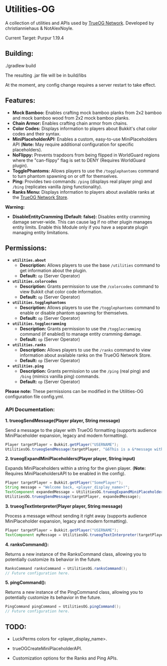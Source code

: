 # Utilities-OG

A collection of utilities and APIs used by [TrueOG Network](https://true-og.net/). Developed by christianniehaus & NotAlexNoyle.

Current Target: Purpur 1.19.4

## Building:

./gradlew build

The resulting .jar file will be in build/libs

At the moment, any config change requires a server restart to take effect.

## Features:

* **Mock Bamboo:** Enables crafting mock bamboo planks from 2x2 bamboo and mock bamboo wood from 2x2 mock bamboo planks.
* **Chain Armor:** Enables crafting chain armor from chains.
* **Color Codes:** Displays information to players about Bukkit's chat color codes and their syntax.
* **MiniPlaceholderAPI:** Enables a custom, easy-to-use MiniPlaceholders API (**Note:** May require additional configuration for specific placeholders).
* **NoFlippy:** Prevents trapdoors from being flipped in WorldGuard regions where the "can-flippy" flag is set to DENY (Requires WorldGuard plugin).
* **TogglePhantoms:** Allows players to use the `/togglephantoms` command to turn phantom spawning on or off for themselves.
* **Ping:** Provides two commands: `/ping` (displays real player ping) and `/bing` (replicates vanilla /ping functionality).
* **Ranks Menu:** Displays information to players about available ranks at the [TrueOG Network Store](https://store.true-og.net).

**Warning:**

* **DisableEntityCramming (Default: false):** Disables entity cramming damage server-wide. This can cause lag if no other plugin manages entity limits. Enable this Module only if you have a separate plugin managing entity limitations.

## Permissions:

* **`utilities.about`**
    * **Description:** Allows players to use the base `/utilities` command to get information about the plugin.
    * **Default:** `op` (Server Operator)
* **`utilities.colorcodes`**
    * **Description:** Grants permission to use the `/colorcodes` command to view Bukkit chat color code information.
    * **Default:** `op` (Server Operator)
* **`utilities.togglephantoms`**
    * **Description:** Allows players to use the `/togglephantoms` command to enable or disable phantom spawning for themselves.
    * **Default:** `op` (Server Operator)
* **`utilities.togglecramming`**
    * **Description:** Grants permission to use the `/togglecramming` command (if enabled) to manage entity cramming damage.
    * **Default:** `op` (Server Operator)
* **`utilities.ranks`**
    * **Description:** Allows players to use the `/ranks` command to view information about available ranks on the TrueOG Network Store.
    * **Default:** `op` (Server Operator)
* **`utilities.ping`**
    * **Description:** Grants permission to use the `/ping` (real ping) and `/bing` (mimics vanilla ping) commands.
    * **Default:** `op` (Server Operator)

**Please note:** These permissions can be modified in the Utilities-OG configuration file config.yml.

### API Documentation:

**1. trueogSendMessage(Player player, String message)**

Send a message to the player with TrueOG formatting (supports audience MiniPlaceholder expansion, legacy and modern formatting).

```java
Player targetPlayer = Bukkit.getPlayer("USERNAME");
UtilitiesOG.trueogSendMessage(targetPlayer, "&6This is a &*message with <green>True&4OG <bold>formatting!");
```

**2. trueogExpandMiniPlaceholders(Player player, String input)**

Expands MiniPlaceholders within a string for the given player. (**Note:** Requires MiniPlaceholdersAPI to be enabled in the config).

```java
Player targetPlayer = Bukkit.getPlayer("SomePlayer");
String message = "Welcome back, <player_display_name>!";
TextComponent expandedMessage = UtilitiesOG.trueogExpandMiniPlaceholders(targetPlayer, message);
UtilitiesOG.trueogSendMessage(targetPlayer, expandedMessage);
```

**3. trueogTextInterpreter(Player player, String message)**

Process a message without sending it right away (supports audience MiniPlaceholder expansion, legacy and modern formatting).

```java
Player targetPlayer = Bukkit.getPlayer("USERNAME");
TextComponent myMessage = UtilitiesOG.trueogTextInterpreter(targetPlayer, "&6This is a &*message with <green>True&4OG <bold>formatting!");
```

**4. ranksCommand():**

Returns a new instance of the RanksCommand class, allowing you to potentially customize its behavior in the future.

```java
RanksCommand ranksCommand = UtilitiesOG.ranksCommand();
// Future configuration here.
```

**5. pingCommand():**

Returns a new instance of the PingCommand class, allowing you to potentially customize its behavior in the future.

```java
PingCommand pingCommand = UtilitiesOG.pingCommand();
// Future configuration here.
```

## TODO:

- LuckPerms colors for <player_display_name>.

- trueOGCreateMiniPlaceholderAPI.

- Customization options for the Ranks and Ping APIs.
